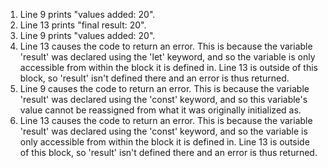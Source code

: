 1. Line 9 prints "values added: 20".
2. Line 13 prints "final result: 20".
3. Line 9 prints "values added: 20".
4. Line 13 causes the code to return an error. This is because the variable 'result' was declared using the 'let' keyword, and so the variable is only accessible from within the block it is defined in. Line 13 is outside of this block, so 'result' isn't defined there and an error is thus returned. 
5. Line 9 causes the code to return an error. This is because the variable 'result' was declared using the 'const' keyword, and so this variable's value cannot be reassigned from what it was originally initialized as. 
6. Line 13 causes the code to return an error. This is because the variable 'result' was declared using the 'const' keyword, and so the variable is only accessible from within the block it is defined in. Line 13 is outside of this block, so 'result' isn't defined there and an error is thus returned.